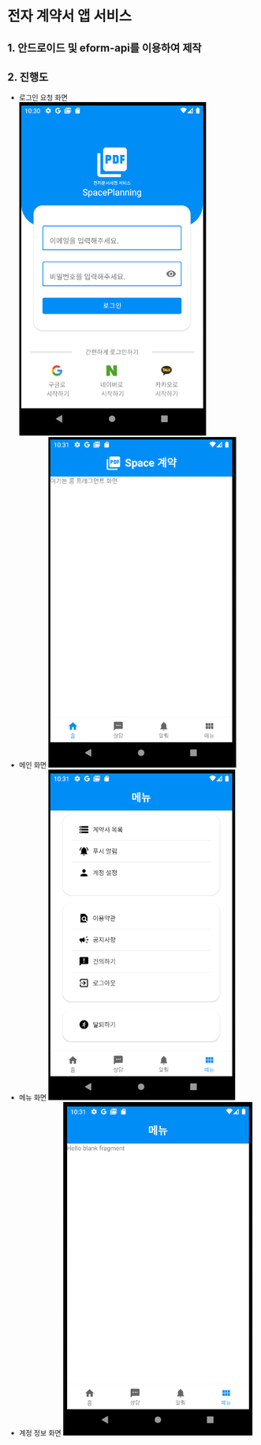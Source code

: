 # 전자 계약서 앱 서비스

## 1. 안드로이드 및 eform-api를 이용하여 제작

## 2. 진행도

- 로그인 요청 화면
![image](image/캡처1.PNG)
- 메인 화면
![image](image/캡처2.PNG)
- 메뉴 화면
![image](image/캡처3.PNG)
- 계정 정보 화면
![image](image/캡처4.PNG)

    

